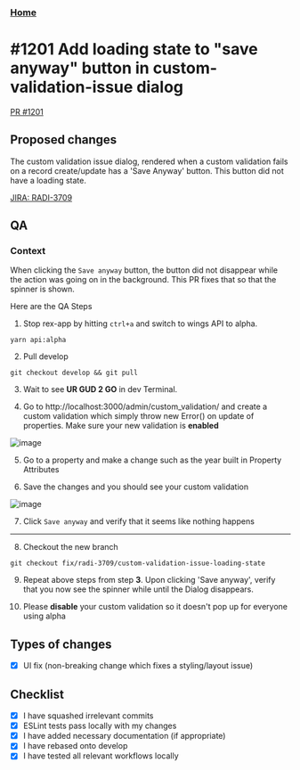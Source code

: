<script>
  window.restrictAccess({
      provider: 'Google',
      domains: ['rexsoftware.com.au', 'listingslab.com']
  })
</script>

### [Home](/)

# #1201 Add loading state to "save anyway" button in custom-validation-issue dialog

[PR #1201](https://github.com/rexlabsio/rex-app/pull/1201)

## Proposed changes
The custom validation issue dialog, rendered when a custom validation fails on a record create/update has a 'Save Anyway' button. This button did not have a loading state.

[JIRA: RADI-3709](https://rexsoftware.atlassian.net/browse/RADI-3709)

## QA

### Context

When clicking the `Save anyway` button, the button did not disappear 
while the action was going on in the background. This PR fixes that so that 
the spinner is shown. 

Here are the QA Steps

1. Stop rex-app by hitting `ctrl+a` and switch to wings API to alpha.
```
yarn api:alpha
```

2. Pull develop
```
git checkout develop && git pull
```

3. Wait to see __UR GUD 2 GO__ in dev Terminal.

4. Go to http://localhost:3000/admin/custom_validation/ and create a custom validation which simply
throw new Error() on update of properties. Make sure your new validation is __enabled__

![image](https://user-images.githubusercontent.com/370513/60068410-f6300c80-9751-11e9-8858-0f86e8064791.png)

5. Go to a property and make a change such as the year built in Property Attributes

6. Save the changes and you should see your custom validation

![image](https://user-images.githubusercontent.com/370513/60068434-0c3dcd00-9752-11e9-9dd7-a32369b7436d.png)

7. Click `Save anyway` and verify that it seems like nothing happens

***

8. Checkout the new branch
```
git checkout fix/radi-3709/custom-validation-issue-loading-state
```

9. Repeat above steps from step __3__. Upon clicking 'Save anyway', verify that you now see the spinner while until the Dialog disappears.

10. Please __disable__ your custom validation so it doesn't pop up for everyone using alpha

## Types of changes
- [x] UI fix (non-breaking change which fixes a styling/layout issue)

## Checklist
- [x] I have squashed irrelevant commits
- [x] ESLint tests pass locally with my changes
- [x] I have added necessary documentation (if appropriate)
- [x] I have rebased onto develop
- [x] I have tested all relevant workflows locally